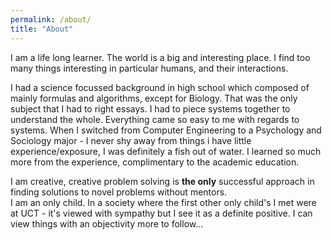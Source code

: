 ```yaml
---
permalink: /about/
title: "About"
---
```


I am a life long learner. The world is a big and interesting place. I find too many things interesting in particular humans, and their interactions.

I had a science focussed background in high school which composed of mainly formulas and algorithms, except for Biology. That was the only subject that I had to right essays. I had to piece systems together to understand the whole. Everything came so easy to me with regards to systems.
When I switched from Computer Engineering to a Psychology and Sociology major - I never shy away from things i have little experience/exposure, I was definitely a fish out of water. I learned so much more from the experience, complimentary to the academic education.

I am creative, creative problem solving is **the only** successful approach in finding solutions to novel problems without mentors.
<br> I am an only child. In a society where the first other only child's I met were at UCT - it's viewed with sympathy but I see it as a definite positive. I can view things with an objectivity 
more to follow...  
